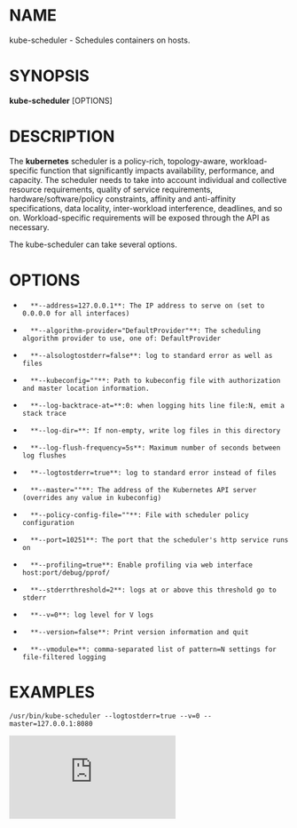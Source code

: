 # NAME
kube-scheduler \- Schedules containers on hosts.

# SYNOPSIS
**kube-scheduler** [OPTIONS]

# DESCRIPTION

The **kubernetes** scheduler is a policy-rich, topology-aware, workload-specific function that significantly impacts availability, performance, and capacity. The scheduler needs to take into account individual and collective resource requirements, quality of service requirements, hardware/software/policy constraints, affinity and anti-affinity specifications, data locality, inter-workload interference, deadlines, and so on. Workload-specific requirements will be exposed through the API as necessary.

The kube-scheduler can take several options.

# OPTIONS
*       **--address=127.0.0.1**: The IP address to serve on (set to 0.0.0.0 for all interfaces)
*       **--algorithm-provider="DefaultProvider"**: The scheduling algorithm provider to use, one of: DefaultProvider
*       **--alsologtostderr=false**: log to standard error as well as files
*       **--kubeconfig=""**: Path to kubeconfig file with authorization and master location information.
*       **--log-backtrace-at=**:0: when logging hits line file:N, emit a stack trace
*       **--log-dir=**: If non-empty, write log files in this directory
*       **--log-flush-frequency=5s**: Maximum number of seconds between log flushes
*       **--logtostderr=true**: log to standard error instead of files
*       **--master=""**: The address of the Kubernetes API server (overrides any value in kubeconfig)
*       **--policy-config-file=""**: File with scheduler policy configuration
*       **--port=10251**: The port that the scheduler's http service runs on
*       **--profiling=true**: Enable profiling via web interface host:port/debug/pprof/
*       **--stderrthreshold=2**: logs at or above this threshold go to stderr
*       **--v=0**: log level for V logs
*       **--version=false**: Print version information and quit
*       **--vmodule=**: comma-separated list of pattern=N settings for file-filtered logging

# EXAMPLES
```
/usr/bin/kube-scheduler --logtostderr=true --v=0 --master=127.0.0.1:8080
```


[![Analytics](https://kubernetes-site.appspot.com/UA-36037335-10/GitHub/docs/man/kube-scheduler.md?pixel)]()
